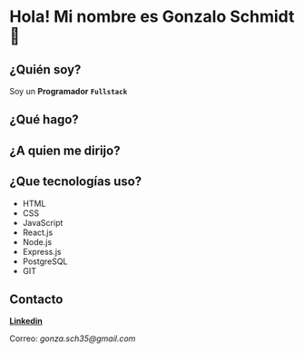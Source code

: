 # **Hola!**  Mi nombre es Gonzalo Schmidt 👋

## **¿Quién soy?**

Soy un **Programador** **`Fullstack`** 

## **¿Qué hago?**



## **¿A quien me dirijo?**


## **¿Que tecnologías uso?**

- HTML
- CSS
- JavaScript
- React.js
- Node.js
- Express.js
- PostgreSQL
- GIT

## **Contacto**

[**Linkedin**](https://www.linkedin.com/in/gonzalo-schmidt-240903250/)

Correo: _gonza.sch35@gmail.com_
<!--
**Gonzasch35/Gonzasch35** is a ✨ _special_ ✨ repository because its `README.md` (this file) appears on your GitHub profile.

Here are some ideas to get you started:

- 🔭 I’m currently working on ...
- 🌱 I’m currently learning ...
- 👯 I’m looking to collaborate on ...
- 🤔 I’m looking for help with ...
- 💬 Ask me about ...
- 📫 How to reach me: ...
- 😄 Pronouns: ...
- ⚡ Fun fact: ...
-->
